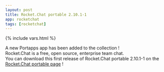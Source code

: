 ```yaml
---
layout: post
title: Rocket.Chat portable 2.10.1-1
app: rocketchat
tags: [rocketchat]
---
```

{% include vars.html %}

A new Portapps app has been added to the collection !<br />
Rocket.Chat is a free, open source, enterprise team chat.<br />
You can download this first release of Rocket.Chat portable 2.10.1-1 on the [Rocket.Chat portable page](/app/rocketchat-portable) !